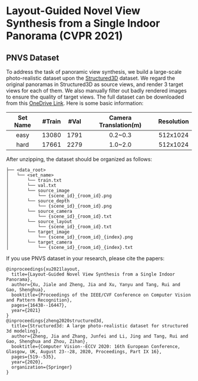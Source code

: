 # Layout-Guided Novel View Synthesis from a Single Indoor Panorama (CVPR 2021)

## PNVS Dataset
To address the task of panoramic view synthesis, we build a large-scale photo-realistic dataset upon the [Structured3D](https://structured3d-dataset.org/) dataset. We regard the original panoramas in Structured3D as source views, and render 3 target views for each of them. We also manually filter out badly rendered images to ensure the quality of target views. The full dataset can be downloaded from this [OneDrive Link](https://shanghaitecheducn-my.sharepoint.com/:u:/g/personal/xujl1_shanghaitech_edu_cn/EU5LNf55F0FEhxoML7eC10YBMdYRGrFqQvXcgrzUPUCJdA?e=ep2AJn). Here is some basic information:  

| Set Name | #Train | #Val | Camera Translation(m) | Resolution |
| :----------: | :----------: | :----------: | :----------: | :----------: |
| easy | 13080 | 1791 | 0.2~0.3 | 512x1024 |
| hard | 17661 | 2279 | 1.0~2.0 | 512x1024 |

After unzipping, the dataset should be organized as follows:

```
├── <data_root>
│   └── <set_name>
│       └── train.txt
│       └── val.txt
│       └── source_image
│           └── {scene_id}_{room_id}.png
│       └── source_depth
│           └── {scene_id}_{room_id}.png
│       └── source_camera
│           └── {scene_id}_{room_id}.txt
│       └── source_layout
│           └── {scene_id}_{room_id}.txt
│       └── target_image
│           └── {scene_id}_{room_id}_{index}.png
│       └── target_camera
│           └── {scene_id}_{room_id}_{index}.txt
```

If you use PNVS dataset in your research, please cite the papers:

```
@inproceedings{xu2021layout,
  title={Layout-Guided Novel View Synthesis from a Single Indoor Panorama},
  author={Xu, Jiale and Zheng, Jia and Xu, Yanyu and Tang, Rui and Gao, Shenghua},
  booktitle={Proceedings of the IEEE/CVF Conference on Computer Vision and Pattern Recognition},
  pages={16438--16447},
  year={2021}
}
@inproceedings{zheng2020structured3d,
  title={Structured3d: A large photo-realistic dataset for structured 3d modeling},
  author={Zheng, Jia and Zhang, Junfei and Li, Jing and Tang, Rui and Gao, Shenghua and Zhou, Zihan},
  booktitle={Computer Vision--ECCV 2020: 16th European Conference, Glasgow, UK, August 23--28, 2020, Proceedings, Part IX 16},
  pages={519--535},
  year={2020},
  organization={Springer}
}
```
